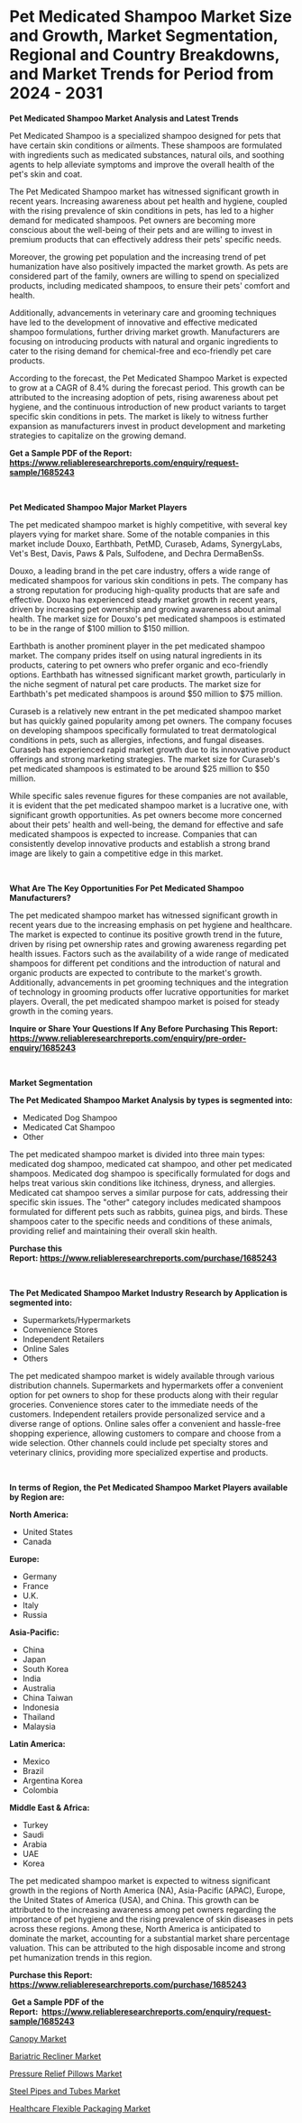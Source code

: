 <p><h1>Pet Medicated Shampoo Market Size and Growth, Market Segmentation, Regional and Country Breakdowns, and Market Trends for Period from 2024 -  2031</h1></p><p><strong>Pet Medicated Shampoo Market Analysis and Latest Trends</strong></p>
<p><p>Pet Medicated Shampoo is a specialized shampoo designed for pets that have certain skin conditions or ailments. These shampoos are formulated with ingredients such as medicated substances, natural oils, and soothing agents to help alleviate symptoms and improve the overall health of the pet's skin and coat.</p><p>The Pet Medicated Shampoo market has witnessed significant growth in recent years. Increasing awareness about pet health and hygiene, coupled with the rising prevalence of skin conditions in pets, has led to a higher demand for medicated shampoos. Pet owners are becoming more conscious about the well-being of their pets and are willing to invest in premium products that can effectively address their pets' specific needs.</p><p>Moreover, the growing pet population and the increasing trend of pet humanization have also positively impacted the market growth. As pets are considered part of the family, owners are willing to spend on specialized products, including medicated shampoos, to ensure their pets' comfort and health.</p><p>Additionally, advancements in veterinary care and grooming techniques have led to the development of innovative and effective medicated shampoo formulations, further driving market growth. Manufacturers are focusing on introducing products with natural and organic ingredients to cater to the rising demand for chemical-free and eco-friendly pet care products.</p><p>According to the forecast, the Pet Medicated Shampoo Market is expected to grow at a CAGR of 8.4% during the forecast period. This growth can be attributed to the increasing adoption of pets, rising awareness about pet hygiene, and the continuous introduction of new product variants to target specific skin conditions in pets. The market is likely to witness further expansion as manufacturers invest in product development and marketing strategies to capitalize on the growing demand.</p></p>
<p><strong>Get a Sample PDF of the Report:&nbsp; <a href="https://www.reliableresearchreports.com/enquiry/request-sample/1685243">https://www.reliableresearchreports.com/enquiry/request-sample/1685243</a></strong></p>
<p>&nbsp;</p>
<p><strong>Pet Medicated Shampoo Major Market Players</strong></p>
<p><p>The pet medicated shampoo market is highly competitive, with several key players vying for market share. Some of the notable companies in this market include Douxo, Earthbath, PetMD, Curaseb, Adams, SynergyLabs, Vet's Best, Davis, Paws & Pals, Sulfodene, and Dechra DermaBenSs.</p><p>Douxo, a leading brand in the pet care industry, offers a wide range of medicated shampoos for various skin conditions in pets. The company has a strong reputation for producing high-quality products that are safe and effective. Douxo has experienced steady market growth in recent years, driven by increasing pet ownership and growing awareness about animal health. The market size for Douxo's pet medicated shampoos is estimated to be in the range of $100 million to $150 million.</p><p>Earthbath is another prominent player in the pet medicated shampoo market. The company prides itself on using natural ingredients in its products, catering to pet owners who prefer organic and eco-friendly options. Earthbath has witnessed significant market growth, particularly in the niche segment of natural pet care products. The market size for Earthbath's pet medicated shampoos is around $50 million to $75 million.</p><p>Curaseb is a relatively new entrant in the pet medicated shampoo market but has quickly gained popularity among pet owners. The company focuses on developing shampoos specifically formulated to treat dermatological conditions in pets, such as allergies, infections, and fungal diseases. Curaseb has experienced rapid market growth due to its innovative product offerings and strong marketing strategies. The market size for Curaseb's pet medicated shampoos is estimated to be around $25 million to $50 million.</p><p>While specific sales revenue figures for these companies are not available, it is evident that the pet medicated shampoo market is a lucrative one, with significant growth opportunities. As pet owners become more concerned about their pets' health and well-being, the demand for effective and safe medicated shampoos is expected to increase. Companies that can consistently develop innovative products and establish a strong brand image are likely to gain a competitive edge in this market.</p></p>
<p>&nbsp;</p>
<p><strong>What Are The Key Opportunities For Pet Medicated Shampoo Manufacturers?</strong></p>
<p><p>The pet medicated shampoo market has witnessed significant growth in recent years due to the increasing emphasis on pet hygiene and healthcare. The market is expected to continue its positive growth trend in the future, driven by rising pet ownership rates and growing awareness regarding pet health issues. Factors such as the availability of a wide range of medicated shampoos for different pet conditions and the introduction of natural and organic products are expected to contribute to the market's growth. Additionally, advancements in pet grooming techniques and the integration of technology in grooming products offer lucrative opportunities for market players. Overall, the pet medicated shampoo market is poised for steady growth in the coming years.</p></p>
<p><strong>Inquire or Share Your Questions If Any Before Purchasing This Report: <a href="https://www.reliableresearchreports.com/enquiry/pre-order-enquiry/1685243">https://www.reliableresearchreports.com/enquiry/pre-order-enquiry/1685243</a></strong></p>
<p>&nbsp;</p>
<p><strong>Market Segmentation</strong></p>
<p><strong>The Pet Medicated Shampoo Market Analysis by types is segmented into:</strong></p>
<p><ul><li>Medicated Dog Shampoo</li><li>Medicated Cat Shampoo</li><li>Other</li></ul></p>
<p><p>The pet medicated shampoo market is divided into three main types: medicated dog shampoo, medicated cat shampoo, and other pet medicated shampoos. Medicated dog shampoo is specifically formulated for dogs and helps treat various skin conditions like itchiness, dryness, and allergies. Medicated cat shampoo serves a similar purpose for cats, addressing their specific skin issues. The "other" category includes medicated shampoos formulated for different pets such as rabbits, guinea pigs, and birds. These shampoos cater to the specific needs and conditions of these animals, providing relief and maintaining their overall skin health.</p></p>
<p><strong>Purchase this Report:&nbsp;<a href="https://www.reliableresearchreports.com/purchase/1685243">https://www.reliableresearchreports.com/purchase/1685243</a></strong></p>
<p>&nbsp;</p>
<p><strong>The Pet Medicated Shampoo Market Industry Research by Application is segmented into:</strong></p>
<p><ul><li>Supermarkets/Hypermarkets</li><li>Convenience Stores</li><li>Independent Retailers</li><li>Online Sales</li><li>Others</li></ul></p>
<p><p>The pet medicated shampoo market is widely available through various distribution channels. Supermarkets and hypermarkets offer a convenient option for pet owners to shop for these products along with their regular groceries. Convenience stores cater to the immediate needs of the customers. Independent retailers provide personalized service and a diverse range of options. Online sales offer a convenient and hassle-free shopping experience, allowing customers to compare and choose from a wide selection. Other channels could include pet specialty stores and veterinary clinics, providing more specialized expertise and products.</p></p>
<p>&nbsp;</p>
<p><strong>In terms of Region, the Pet Medicated Shampoo Market Players available by Region are:</strong></p>
<p>
    <p> <strong> North America: </strong>
        <ul>
            <li>United States</li>
            <li>Canada</li>
        </ul>
        </p> 
    <p> <strong> Europe: </strong>
        <ul>
            <li>Germany</li>
            <li>France</li>
            <li>U.K.</li>
            <li>Italy</li>
            <li>Russia</li>
        </ul>
        </p> 
    <p> <strong> Asia-Pacific: </strong>
        <ul>
            <li>China</li>
            <li>Japan</li>
            <li>South Korea</li>
            <li>India</li>
            <li>Australia</li>
            <li>China Taiwan</li>
            <li>Indonesia</li>
            <li>Thailand</li>
            <li>Malaysia</li>
        </ul>
        </p> 
    <p> <strong> Latin America: </strong>
        <ul>
            <li>Mexico</li>
            <li>Brazil</li>
            <li>Argentina Korea</li>
            <li>Colombia</li>
        </ul>
        </p> 
    <p> <strong> Middle East & Africa: </strong>
        <ul>
            <li>Turkey</li>
            <li>Saudi</li>
            <li>Arabia</li>
            <li>UAE</li>
            <li>Korea</li>
        </ul>
    </p>
    </p>
<p><p>The pet medicated shampoo market is expected to witness significant growth in the regions of North America (NA), Asia-Pacific (APAC), Europe, the United States of America (USA), and China. This growth can be attributed to the increasing awareness among pet owners regarding the importance of pet hygiene and the rising prevalence of skin diseases in pets across these regions. Among these, North America is anticipated to dominate the market, accounting for a substantial market share percentage valuation. This can be attributed to the high disposable income and strong pet humanization trends in this region.</p></p>
<p><strong>Purchase this Report: <a href="https://www.reliableresearchreports.com/purchase/1685243">https://www.reliableresearchreports.com/purchase/1685243</a></strong></p>
<p>&nbsp;<strong>Get a Sample PDF of the Report:&nbsp;&nbsp;<a href="https://www.reliableresearchreports.com/enquiry/request-sample/1685243">https://www.reliableresearchreports.com/enquiry/request-sample/1685243</a></strong></p>
<p><strong></strong></p>
<p><p><a href="https://www.linkedin.com/pulse/canopy-market-research-report-provides-thorough-industry-uk5xc/">Canopy Market</a></p><p><a href="https://github.com/beatblasta/Market-Research-Report-List-1/blob/main/bariatric-recliner-market.md">Bariatric Recliner Market</a></p><p><a href="https://github.com/jhcraigie/Market-Research-Report-List-1/blob/main/pressure-relief-pillows-market.md">Pressure Relief Pillows Market</a></p><p><a href="https://www.linkedin.com/pulse/steel-pipes-tubes-market-challenges-opportunities-h6cmc/">Steel Pipes and Tubes Market</a></p><p><a href="https://www.linkedin.com/pulse/decoding-healthcare-flexible-packaging-market-deep-dive-gyvdc/">Healthcare Flexible Packaging Market</a></p></p>